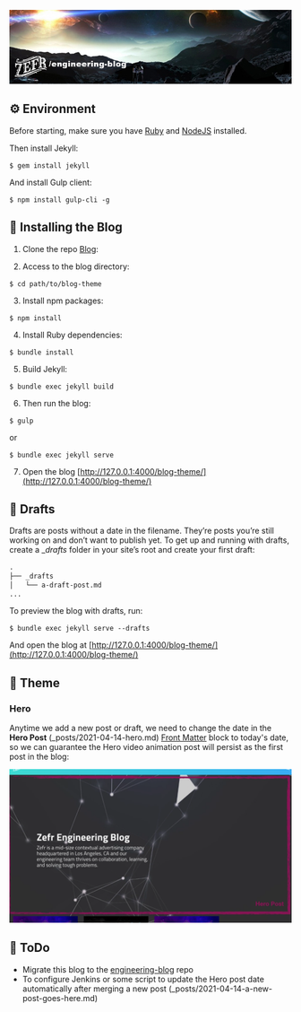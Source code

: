 ![engineering-blog](/readme/github-banner.jpg)

## ⚙️ Environment

Before starting, make sure you have [Ruby](https://www.ruby-lang.org/en/documentation/installation/) and [NodeJS](https://nodejs.org/) installed.

Then install Jekyll:

```
$ gem install jekyll
```

And install Gulp client:

```
$ npm install gulp-cli -g
```

## 🤖 Installing the Blog

1. Clone the repo [Blog](https://github.com/javier-armendariz-zefr/blog-theme):

2. Access to the blog directory:

```
$ cd path/to/blog-theme
```

3. Install npm packages:

```
$ npm install
```

4. Install Ruby dependencies:

```
$ bundle install
```

5. Build Jekyll:

```
$ bundle exec jekyll build
```

6. Then run the blog:

```
$ gulp
```

or

```
$ bundle exec jekyll serve
```

7. Open the blog [http://127.0.0.1:4000/blog-theme/](http://127.0.0.1:4000/blog-theme/)

## 🏁 Drafts

Drafts are posts without a date in the filename. They’re posts you’re still working on and don’t want to publish yet. To get up and running with drafts, create a \__drafts_ folder in your site’s root and create your first draft:

```
.
├── _drafts
│   └── a-draft-post.md
...
```

To preview the blog with drafts, run:

```
$ bundle exec jekyll serve --drafts
```

And open the blog at [http://127.0.0.1:4000/blog-theme/](http://127.0.0.1:4000/blog-theme/)

## 🐼 Theme

### Hero

Anytime we add a new post or draft, we need to change the date in the **Hero Post** (\_posts/2021-04-14-hero.md) [Front Matter](https://jekyllrb.com/docs/front-matter/) block to today's date, so we can guarantee the Hero video animation post will persist as the first post in the blog:

![Hero post](/readme/hero-post.png)

## 🦉 ToDo

- Migrate this blog to the [engineering-blog](https://github.com/ZEFR-INC/engineering-blog) repo
- To configure Jenkins or some script to update the Hero post date automatically after merging a new post (\_posts/2021-04-14-a-new-post-goes-here.md)
